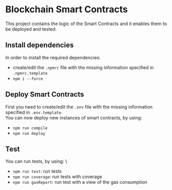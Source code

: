 # Blockchain Smart Contracts 

This project contains the logic of the Smart Contracts and it enables them to be deployed and tested.

## Install dependencies
In order to install the required dependencies:
- create/edit the `.npmrc` file with the missing information specified in `.npmrc.template`
- `npm i --force`

## Deploy Smart Contracts
First you need to create/edit the `.env` file with the missing information specified in `.env.template`.\
You can now deploy new instances of smart contracts, by using: 
- `npm run compile`
- `npm run deploy`

## Test
You can run tests, by using: \
- `npm run test`: run tests
- `npm run coverage`: run tests with coverage
- `npm run gasReport`: run test with a view of the gas consumption
